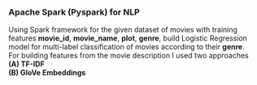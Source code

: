 ### Apache Spark (Pyspark) for NLP
Using Spark framework for the given dataset of movies with training features **movie_id**, **movie_name**, **plot**, **genre**, build Logistic Regression model for multi-label classification of movies according to their **genre**.  
For building features from the movie description I used two approaches  
**(A) TF-IDF**  
**(B) GloVe Embeddings**
